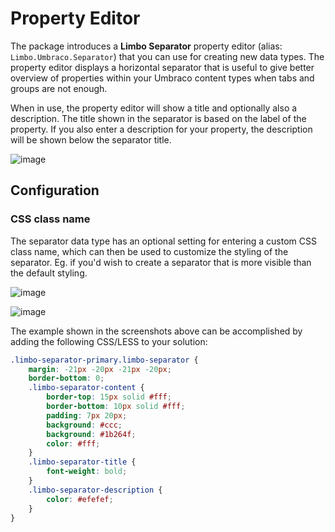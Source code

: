# Property Editor

The package introduces a **Limbo Separator** property editor (alias: `Limbo.Umbraco.Separator`) that you can use for creating new data types. The property editor displays a horizontal separator that is useful to give better overview of properties within your Umbraco content types when tabs and groups are not enough.

When in use, the property editor will show a title and optionally also a description. The title shown in the separator is based on the label of the property. If you also enter a description for your property, the description will be shown below the separator title.

![image](https://user-images.githubusercontent.com/3634580/174460208-1f2f4aed-8543-4e98-8878-ea947a8a6c0a.png)

## Configuration

### CSS class name

The separator data type has an optional setting for entering a custom CSS class name, which can then be used to customize the styling of the separator. Eg. if you'd wish to create a separator that is more visible than the default styling.

![image](https://user-images.githubusercontent.com/3634580/174460243-7740377b-fca8-470b-8da9-b32cf00fe1a2.png)

![image](https://user-images.githubusercontent.com/3634580/174460227-16fdc933-92ca-4fc9-9bb5-ced462b26f81.png)

The example shown in the screenshots above can be accomplished by adding the following CSS/LESS to your solution:

```css
.limbo-separator-primary.limbo-separator {
    margin: -21px -20px -21px -20px;
    border-bottom: 0;
    .limbo-separator-content {
        border-top: 15px solid #fff;
        border-bottom: 10px solid #fff;
        padding: 7px 20px;
        background: #ccc;
        background: #1b264f;
        color: #fff;
    }
    .limbo-separator-title {
        font-weight: bold;
    }
    .limbo-separator-description {
        color: #efefef;
    }
}
```
